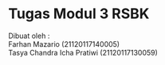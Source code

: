 # Tugas Modul 3 RSBK
Dibuat oleh :</br>
Farhan Mazario (21120117140005)</br>
Tasya Chandra Icha Pratiwi (21120117130059)</br>
